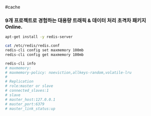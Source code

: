#cache

### 9개 프로젝트로 경험하는 대용량 트래픽 & 데이터 처리 초격차 패키지 Online.

```bash
apt-get install -y redis-server

cat /etc/redis/redis.conf
redis-cli config set maxmemory 100mb
redis-cli config get maxmemory 100mb

redis-cli info
# maxmemory:
# maxmemory-policy: noeviction,allkeys-random,volatile-lru
#
# Replication
# role:master or slave
# connected_slaves:1
# slave
# master_host:127.0.0.1
# master_port:6379
# master_link_status:up
```

